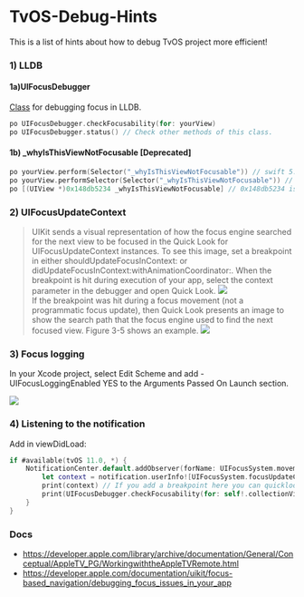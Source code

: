 # TvOS-Debug-Hints

This is a list of hints about how to debug TvOS project more efficient! 

### 1) LLDB
#### 1a)UIFocusDebugger
[Class](https://developer.apple.com/documentation/uikit/uifocusdebugger) for debugging focus in LLDB.
```swift
po UIFocusDebugger.checkFocusability(for: yourView)
po UIFocusDebugger.status() // Check other methods of this class.
```
#### 1b) _whyIsThisViewNotFocusable [Deprecated]
```swift 
po yourView.perform(Selector("_whyIsThisViewNotFocusable")) // swift 5.0
po yourView.performSelector(Selector("_whyIsThisViewNotFocusable")) // swift 3.x
po [(UIView *)0x148db5234 _whyIsThisViewNotFocusable] // 0x148db5234 is the address of your object.
```

### 2) UIFocusUpdateContext
> UIKit sends a visual representation of how the focus engine searched for the next view to be focused in the Quick Look for UIFocusUpdateContext instances. To see this image, set a breakpoint in either shouldUpdateFocusInContext: or didUpdateFocusInContext:withAnimationCoordinator:. When the breakpoint is hit during execution of your app, select the context parameter in the debugger and open Quick Look.
![](https://developer.apple.com/library/archive/documentation/General/Conceptual/AppleTV_PG/Art/ContextParameter_2x.png "")  
> If the breakpoint was hit during a focus movement (not a programmatic focus update), then Quick Look presents an image to show the search path that the focus engine used to find the next focused view. Figure 3-5 shows an example.
![](https://developer.apple.com/library/archive/documentation/General/Conceptual/AppleTV_PG/Art/QuickLookPresentationOfImage_2x.png "")  

### 3) Focus logging
In your Xcode project, select Edit Scheme and add -UIFocusLoggingEnabled YES to the Arguments Passed On Launch section.

![](https://docs-assets.developer.apple.com/published/ea1ec98ffa/c72f8821-e358-4f59-b93a-d87662c91d19.png
 "")
 
### 4) Listening to the notification
Add in viewDidLoad:
```swift
if #available(tvOS 11.0, *) {
    NotificationCenter.default.addObserver(forName: UIFocusSystem.movementDidFailNotification, object: nil, queue: .main) { [weak self] notification in
        let context = notification.userInfo![UIFocusSystem.focusUpdateContextUserInfoKey] as! UIFocusUpdateContext
        print(context) // If you add a breakpoint here you can quicklook the context in the debugger for more information
        print(UIFocusDebugger.checkFocusability(for: self!.collectionView)) // replace collectionView with the view you want to check
    }
}
``` 

### Docs
* https://developer.apple.com/library/archive/documentation/General/Conceptual/AppleTV_PG/WorkingwiththeAppleTVRemote.html
* https://developer.apple.com/documentation/uikit/focus-based_navigation/debugging_focus_issues_in_your_app
